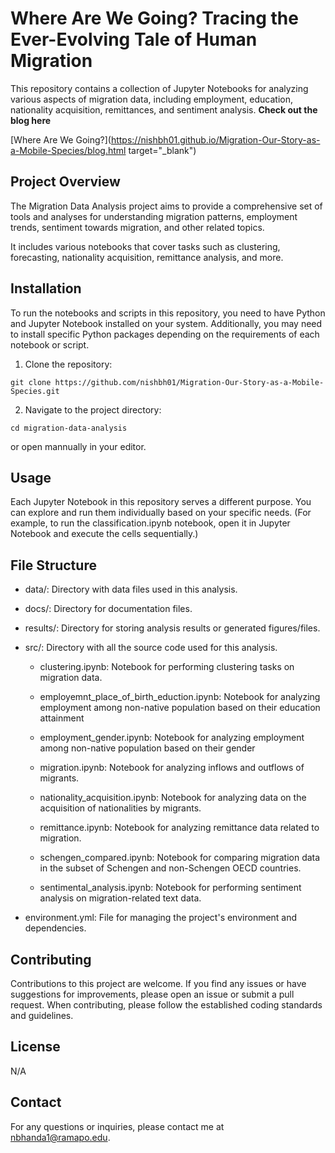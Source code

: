 # Where Are We Going? Tracing the Ever-Evolving Tale of Human Migration

This repository contains a collection of Jupyter Notebooks for analyzing various aspects of migration data, including employment, education, nationality acquisition, remittances, and sentiment analysis. 
**Check out the blog here**

[Where Are We Going?](https://nishbh01.github.io/Migration-Our-Story-as-a-Mobile-Species/blog.html target="_blank")


## Project Overview
The Migration Data Analysis project aims to provide a comprehensive set of tools and analyses for understanding migration patterns, employment trends, sentiment towards migration, and other related topics.

It includes various notebooks that cover tasks such as clustering, forecasting, nationality acquisition, remittance analysis, and more.

## Installation

To run the notebooks and scripts in this repository, you need to have Python and Jupyter Notebook installed on your system. Additionally, you may need to install specific Python packages depending on the requirements of each notebook or script.

1. Clone the repository:
```
git clone https://github.com/nishbh01/Migration-Our-Story-as-a-Mobile-Species.git
```

2. Navigate to the project directory:
```
cd migration-data-analysis
```
or open mannually in your editor. 

## Usage
Each Jupyter Notebook in this repository serves a different purpose. You can explore and run them individually based on your specific needs. (For example, to run the classification.ipynb notebook, open it in Jupyter Notebook and execute the cells sequentially.)

## File Structure

- data/: Directory with data files used in this analysis.
- docs/: Directory for documentation files.
- results/: Directory for storing analysis results or generated figures/files.
- src/: Directory with all the source code used for this analysis.
    - clustering.ipynb: Notebook for performing clustering tasks on migration data.

    - employemnt_place_of_birth_eduction.ipynb: Notebook for analyzing employment among non-native population based on their education attainment

    - employment_gender.ipynb: Notebook for analyzing employment among non-native population based on their gender

    - migration.ipynb: Notebook for analyzing inflows and outflows of migrants.

    - nationality_acquisition.ipynb: Notebook for analyzing data on the acquisition of nationalities by migrants.

    - remittance.ipynb: Notebook for analyzing remittance data related to migration.

    - schengen_compared.ipynb: Notebook for comparing migration data in the subset of Schengen and non-Schengen OECD countries.

    - sentimental_analysis.ipynb: Notebook for performing sentiment analysis on migration-related text data.


- environment.yml: File for managing the project's environment and dependencies.


## Contributing
Contributions to this project are welcome. If you find any issues or have suggestions for improvements, please open an issue or submit a pull request. When contributing, please follow the established coding standards and guidelines.

## License
N/A

## Contact
For any questions or inquiries, please contact me at nbhanda1@ramapo.edu.